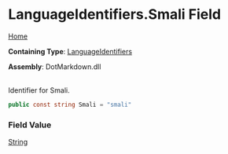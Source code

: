 # LanguageIdentifiers\.Smali Field

[Home](../../../README.md)

**Containing Type**: [LanguageIdentifiers](../README.md)

**Assembly**: DotMarkdown\.dll

\
Identifier for Smali\.

```csharp
public const string Smali = "smali"
```

### Field Value

[String](https://docs.microsoft.com/en-us/dotnet/api/system.string)

